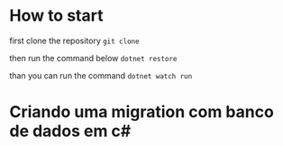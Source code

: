 # How to start 

first clone the repository
`git clone`

then run the command below 
`dotnet restore`

than you can run the command 
`dotnet watch run`

# Criando uma migration com banco de dados em c#

